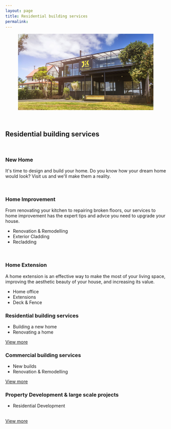 ```yaml
---
layout: page
title: Residential building services
permalink:
---
```


<section class="section__hero-banner">
  <figure class="hero-media">
   <img src="/assets/media/project/manly/cover-image-01.jpg" class="hero-media__image">
  </figure>
</section>

  <br>

<section class="section-services">

  <h2 id="our-services">Residential building services</h2>

  <br>

  <h3>New Home</h3>
  <p>It's time to design and build your home. Do you know how your dream home would look? Visit us and we'll make them a reality.</p>


  <br>


  <h3>Home Improvement</h3>
  <p>From renovating your kitchen to repairing broken floors, our services to home improvement has the expert tips and advce you need to upgrade your house.</p>

  <div class="services__overview">
    <ul>
      <li>Renovation &amp; Remodelling</li>
      <li>Exterior Cladding</li>
      <li>Recladding</li>
    </ul>
  </div>

  <br>

  <h3>Home Extension</h3>
  <p>A home extension is an effective way to make the most of your living space, improving the aesthetic beauty of your house, and increasing its value.</p>

  <div class="services__overview">
    <ul>
      <li>Home office</li>
      <li>Extensions</li>
      <li>Deck &amp; Fence</li>
    </ul>
  </div>



  <div class="services__categories clearfix">
    <div class="services__category services__category--residential">
      <h3 class="">Residential building services</h3>
      <ul>
        <li>Building a new home</li>
        <li>Renovating a home</li>
      </ul>
      <a class="services__category-link" href="/services-home.html">View more</a>
    </div>
    <div class="services__category services__category--commercial">
      <h3 class="">Commercial building services</h3>
      <ul>
        <li>New builds</li>
        <li>Renovation & Remodelling</li>
      </ul>
      <a class="services__category-link" href="/services-retail.html">View more</a>
    </div>
    <div class="services__category services__category--large-scale">
      <h3 class="">Property Development & large scale projects</h3>
      <ul>
        <li>Residential Development</li>
        <br>
      </ul>
      <a class="services__category-link" href="/services-corporation.html">View more</a>
    </div>
  </div>
</section>

